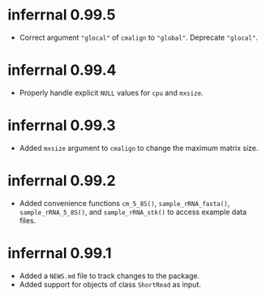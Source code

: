 # inferrnal 0.99.5

* Correct argument `"glocal"` of `cmalign` to `"global"`.  Deprecate `"glocal"`.

# inferrnal 0.99.4

* Properly handle explicit `NULL` values for `cpu` and `mxsize`.

# inferrnal 0.99.3

* Added `mxsize` argument to `cmalign` to change the maximum matrix size.

# inferrnal 0.99.2

* Added convenience functions `cm_5_8S()`, `sample_rRNA_fasta()`,
  `sample_rRNA_5_8S()`, and `sample_rRNA_stk()` to access example data files.

# inferrnal 0.99.1

* Added a `NEWS.md` file to track changes to the package.
* Added support for objects of class `ShortRead` as input.
